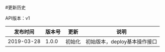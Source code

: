 #更新历史

API版本：v1

| 发布时间   | 版本号 | 更新     | 说明                                                         |
| ---------- | ------ | -------- | ------------------------------------------------------------ |
| 2019-03-28 | 1.0.0  | 初始化   | 初始版本，deploy基本操作接口                                     |
